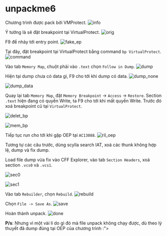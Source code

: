 # unpackme6

Chương trình được pack bởi VMProtect.
![info](image.png)


Ý tưởng là sẽ đặt breakpoint tại VirtualProtect.
![orig](image-1.png)

F9 để nhảy tới entry point.
![fake_ep](image-2.png)

Tại đây, đặt breakpoint tại VirtualProtect bằng command `bp VirtualProtect`.
![command](image-3.png)

Vào tab `Memory Map`, chuột phải vào `.text` chọn `Follow in Dump`.
![dump](image-4.png)

Hiện tại dump chưa có data gì, F9 cho tới khi dump có data.
![dump_none](image-5.png)

![dump_data](image-6.png)

Quay lại tab `Memory Map`, đặt `Memory Breakpoint` -> `Access` -> `Restore`. Section `.text` hiện đang có quyền Write, ta F9 cho tới khi mất quyền Write. Trước đó xoá breakpoint cũ tại `VirtualProtect`.

![delet_bp](image-8.png)

![mem_bp](image-7.png)

Tiếp tục run cho tới khi gặp OEP tại `AC13088`.
![ril_oep](image-9.png)

Tương tự các câu trước, dùng scylla search IAT, xoá các thunk không hợp lệ, dump và fix dump.

Load file dump vừa fix vào CFF Explorer, vào tab `Section Headers`, xoá section `.vcs0` và `.vcs1`.

![sec0](image-10.png)

![sec1](image-11.png)

Vào tab `Rebuilder`, chọn `Rebuild`.
![rebuild](image-12.png)

Chọn `File -> Save As`.
![save](image-13.png)

Hoàn thành unpack.
![done](image-14.png)

**P/s**: Nhưng vì một vài lí do gì đó mà file unpack không chạy được, dù theo lý thuyết đã dump đúng tại OEP của chương trình :">